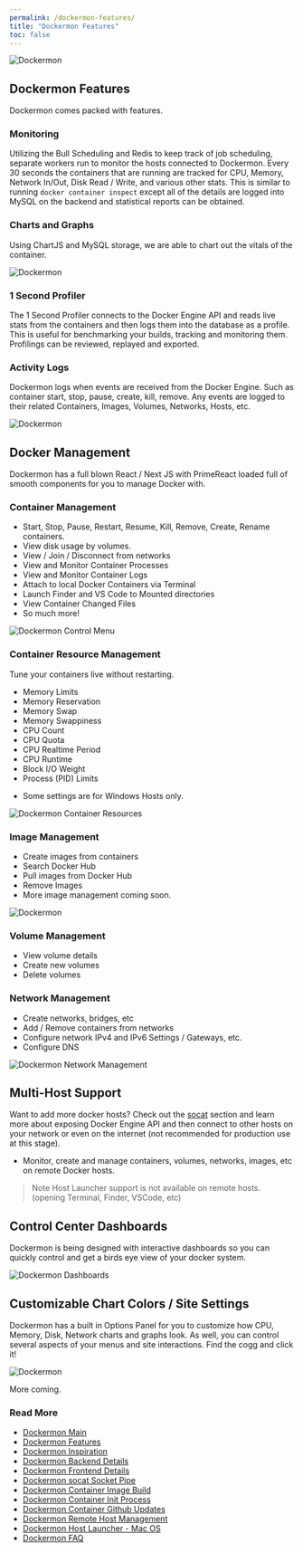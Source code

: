 ```yaml
---
permalink: /dockermon-features/
title: "Dockermon Features"
toc: false
---
```

![Dockermon](https://drumfreak.github.io/dockermon/images/dockermon-profiler1.png?raw=true)

## Dockermon Features

Dockermon comes packed with features. 

### Monitoring
Utilizing the Bull Scheduling and Redis to keep track of job scheduling, separate workers run to monitor the hosts connected to Dockermon. Every 30 seconds the containers that are running are tracked for CPU, Memory, Network In/Out, Disk Read / Write, and various other stats.  This is similar to running `docker container inspect` except all of the details are logged into MySQL on the backend and statistical reports can be obtained.

<div class="content-spacer-sm"></div>

### Charts and Graphs
Using ChartJS and MySQL storage, we are able to chart out the vitals of the container. 

![Dockermon](https://drumfreak.github.io/dockermon/images/dockermon-charts.png?raw=true)

<div class="content-spacer-sm"></div>


### 1 Second Profiler
The 1 Second Profiler connects to the Docker Engine API and reads live stats from the containers and then logs them into the database as a profile. This is useful for benchmarking your builds, tracking and monitoring them.  Profilings can be reviewed, replayed and exported.

<div class="content-spacer-sm"></div>


### Activity Logs
Dockermon logs when events are received from the Docker Engine. Such as container start, stop, pause, create, kill, remove.  Any events are logged to their related Containers, Images, Volumes, Networks, Hosts, etc. 

![Dockermon](https://drumfreak.github.io/dockermon/images/dockermon-activity-logs.png?raw=true)

<div class="content-spacer-sm"></div>

## Docker Management
Dockermon has a full blown React / Next JS with PrimeReact loaded full of smooth components for you to manage Docker with.


### Container Management
- Start, Stop, Pause, Restart, Resume, Kill, Remove, Create, Rename containers.
- View disk usage by volumes.
- View / Join / Disconnect from networks
- View and Monitor Container Processes
- View and Monitor Container Logs
- Attach to local Docker Containers via Terminal
- Launch Finder and VS Code to Mounted directories
- View Container Changed Files
- So much more!

![Dockermon Control Menu](https://drumfreak.github.io/dockermon/images/dockermon-control-menu.png?raw=true)

### Container Resource Management

Tune your containers live without restarting.
- Memory Limits
- Memory Reservation
- Memory Swap
- Memory Swappiness
- CPU Count
- CPU Quota
- CPU Realtime Period
- CPU Runtime
- Block I/O Weight
- Process (PID) Limits
  
* Some settings are for Windows Hosts only.

![Dockermon Container Resources](https://drumfreak.github.io/dockermon/images/dockermon-container-resources.png?raw=true)


### Image Management
- Create images from containers
- Search Docker Hub
- Pull images from Docker Hub
- Remove Images
- More image management coming soon.

![Dockermon](https://drumfreak.github.io/dockermon/images/dockermon-create-image.png?raw=true)

### Volume Management
- View volume details
- Create new volumes
- Delete volumes

### Network Management
- Create networks, bridges, etc
- Add / Remove containers from networks
- Configure network IPv4 and IPv6 Settings / Gateways, etc.
- Configure DNS

![Dockermon Network Management](https://drumfreak.github.io/dockermon/images/dockermon-network-diagram.png?raw=true)

<div class="content-spacer-sm"></div>

## Multi-Host Support
Want to add more docker hosts? Check out the [socat](/dockermon-socat) section and learn more about exposing Docker Engine API and then connect to other hosts on your network or even on the internet (not recommended for production use at this stage).

- Monitor, create and manage containers, volumes, networks, images, etc on remote Docker hosts.

> Note Host Launcher support is not available on remote hosts. (opening Terminal, Finder, VSCode, etc)

<div class="content-spacer-sm"></div>


## Control Center Dashboards
Dockermon is being designed with interactive dashboards so you can quickly control and get a birds eye view of your docker system. 

![Dockermon Dashboards](https://drumfreak.github.io/dockermon/images/dockermon-dashboards.png?raw=true)


<div class="content-spacer-sm"></div>

## Customizable Chart Colors / Site Settings
Dockermon has a built in Options Panel for you to customize how CPU, Memory, Disk, Network charts and graphs look. As well, you can control several aspects of your menus and site interactions.  Find the cogg and click it!

![Dockermon](https://drumfreak.github.io/dockermon/images/dockermon-chart-colors.png?raw=true)


More coming.

<div class="content-spacer-sm"></div>

### Read More

- [Dockermon Main](/dockermon)
- [Dockermon Features](/dockermon/dockermon-features)
- [Dockermon Inspiration](/dockermon/dockermon-inspiration)
- [Dockermon Backend Details](/dockermon/dockermon-backend)
- [Dockermon Frontend Details](/dockermon/dockermon-frontend)
- [Dockermon socat Socket Pipe](/dockermon/dockermon-socat)
- [Dockermon Container Image Build](/dockermon/dockermon-container-build)
- [Dockermon Container Init Process](/dockermon/dockermon-init)
- [Dockermon Container Github Updates](/dockermon/dockermon-remote-updates)
- [Dockermon Remote Host Management](/dockermon/dockermon-remote-hosts)
- [Dockermon Host Launcher - Mac OS](/dockermon/dockermon-host-launcher)
- [Dockermon FAQ](/dockermon/dockermon-faq)
